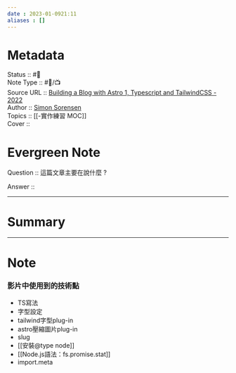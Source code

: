 ```yaml
---
date : 2023-01-0921:11
aliases : []
---
```

# Metadata
Status :: #🌱 <br>
Note Type :: #📨/📺 <br>
Source URL :: [Building a Blog with Astro 1, Typescript and TailwindCSS - 2022](https://www.youtube.com/watch?v=LGHWt_EAtb4) <br>
Author :: [Simon Sorensen](https://www.youtube.com/@simon.sorensen)<br>
Topics :: [[-實作練習 MOC]]<br>
Cover ::

# Evergreen Note

Question :: 這篇文章主要在說什麼 ?

Answer ::

---

# Summary 

---

# Note
### 影片中使用到的技術點
- TS寫法
- 字型設定
- tailwind字型plug-in
- astro壓縮圖片plug-in
- slug
- [[安裝@type node]]
- [[Node.js語法：fs.promise.stat]]
- import.meta